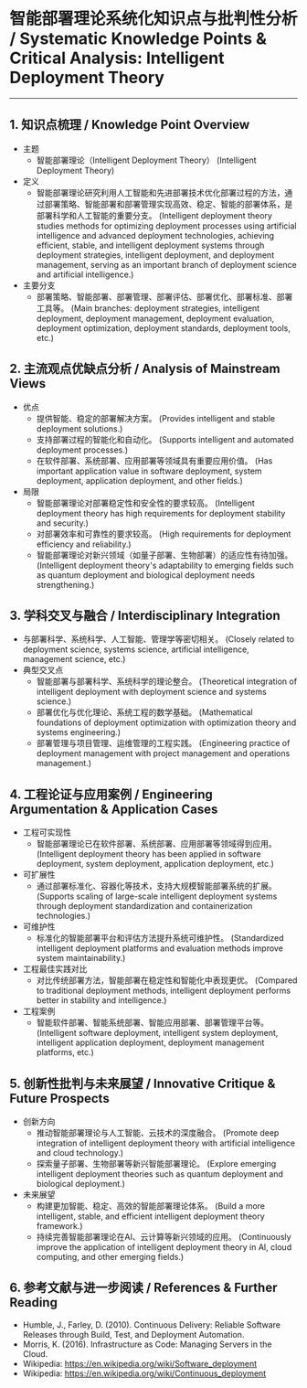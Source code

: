 # 智能部署理论系统化知识点与批判性分析 / Systematic Knowledge Points & Critical Analysis: Intelligent Deployment Theory

---

## 1. 知识点梳理 / Knowledge Point Overview

- 主题
  - 智能部署理论（Intelligent Deployment Theory）
      (Intelligent Deployment Theory)
- 定义
  - 智能部署理论研究利用人工智能和先进部署技术优化部署过程的方法，通过部署策略、智能部署和部署管理实现高效、稳定、智能的部署体系，是部署科学和人工智能的重要分支。
      (Intelligent deployment theory studies methods for optimizing deployment processes using artificial intelligence and advanced deployment technologies, achieving efficient, stable, and intelligent deployment systems through deployment strategies, intelligent deployment, and deployment management, serving as an important branch of deployment science and artificial intelligence.)
- 主要分支
  - 部署策略、智能部署、部署管理、部署评估、部署优化、部署标准、部署工具等。
      (Main branches: deployment strategies, intelligent deployment, deployment management, deployment evaluation, deployment optimization, deployment standards, deployment tools, etc.)

## 2. 主流观点优缺点分析 / Analysis of Mainstream Views

- 优点
  - 提供智能、稳定的部署解决方案。
      (Provides intelligent and stable deployment solutions.)
  - 支持部署过程的智能化和自动化。
      (Supports intelligent and automated deployment processes.)
  - 在软件部署、系统部署、应用部署等领域具有重要应用价值。
      (Has important application value in software deployment, system deployment, application deployment, and other fields.)
- 局限
  - 智能部署理论对部署稳定性和安全性的要求较高。
      (Intelligent deployment theory has high requirements for deployment stability and security.)
  - 对部署效率和可靠性的要求较高。
      (High requirements for deployment efficiency and reliability.)
  - 智能部署理论对新兴领域（如量子部署、生物部署）的适应性有待加强。
      (Intelligent deployment theory's adaptability to emerging fields such as quantum deployment and biological deployment needs strengthening.)

## 3. 学科交叉与融合 / Interdisciplinary Integration

- 与部署科学、系统科学、人工智能、管理学等密切相关。
  (Closely related to deployment science, systems science, artificial intelligence, management science, etc.)
- 典型交叉点
  - 智能部署与部署科学、系统科学的理论整合。
      (Theoretical integration of intelligent deployment with deployment science and systems science.)
  - 部署优化与优化理论、系统工程的数学基础。
      (Mathematical foundations of deployment optimization with optimization theory and systems engineering.)
  - 部署管理与项目管理、运维管理的工程实践。
      (Engineering practice of deployment management with project management and operations management.)

## 4. 工程论证与应用案例 / Engineering Argumentation & Application Cases

- 工程可实现性
  - 智能部署理论已在软件部署、系统部署、应用部署等领域得到应用。
      (Intelligent deployment theory has been applied in software deployment, system deployment, application deployment, etc.)
- 可扩展性
  - 通过部署标准化、容器化等技术，支持大规模智能部署系统的扩展。
      (Supports scaling of large-scale intelligent deployment systems through deployment standardization and containerization technologies.)
- 可维护性
  - 标准化的智能部署平台和评估方法提升系统可维护性。
      (Standardized intelligent deployment platforms and evaluation methods improve system maintainability.)
- 工程最佳实践对比
  - 对比传统部署方法，智能部署在稳定性和智能化中表现更优。
      (Compared to traditional deployment methods, intelligent deployment performs better in stability and intelligence.)
- 工程案例
  - 智能软件部署、智能系统部署、智能应用部署、部署管理平台等。
      (Intelligent software deployment, intelligent system deployment, intelligent application deployment, deployment management platforms, etc.)

## 5. 创新性批判与未来展望 / Innovative Critique & Future Prospects

- 创新方向
  - 推动智能部署理论与人工智能、云技术的深度融合。
      (Promote deep integration of intelligent deployment theory with artificial intelligence and cloud technology.)
  - 探索量子部署、生物部署等新兴智能部署理论。
      (Explore emerging intelligent deployment theories such as quantum deployment and biological deployment.)
- 未来展望
  - 构建更加智能、稳定、高效的智能部署理论体系。
      (Build a more intelligent, stable, and efficient intelligent deployment theory framework.)
  - 持续完善智能部署理论在AI、云计算等新兴领域的应用。
      (Continuously improve the application of intelligent deployment theory in AI, cloud computing, and other emerging fields.)

## 6. 参考文献与进一步阅读 / References & Further Reading

- Humble, J., Farley, D. (2010). Continuous Delivery: Reliable Software Releases through Build, Test, and Deployment Automation.
- Morris, K. (2016). Infrastructure as Code: Managing Servers in the Cloud.
- Wikipedia: <https://en.wikipedia.org/wiki/Software_deployment>
- Wikipedia: <https://en.wikipedia.org/wiki/Continuous_deployment>
